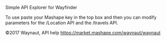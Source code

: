 Simple API Explorer for Wayfinder

To use paste your Mashape key in the top box and then you can modify parameters for the /Location API and the /travels API.

©2017 Waynaut, API help https://market.mashape.com/waynaut/waynaut
